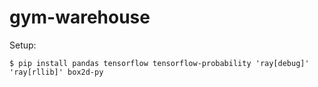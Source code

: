 # gym-warehouse

Setup:
```
$ pip install pandas tensorflow tensorflow-probability 'ray[debug]' 'ray[rllib]' box2d-py
```